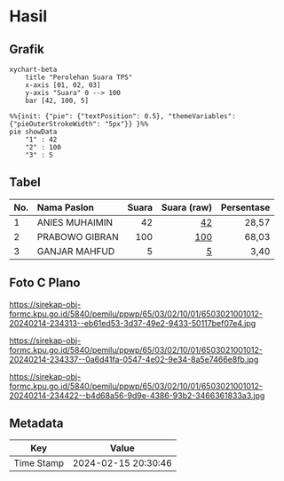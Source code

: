 # Hasil

## Grafik

```mermaid
xychart-beta
    title "Perolehan Suara TPS"
    x-axis [01, 02, 03]
    y-axis "Suara" 0 --> 100
    bar [42, 100, 5]
```

```mermaid
%%{init: {"pie": {"textPosition": 0.5}, "themeVariables": {"pieOuterStrokeWidth": "5px"}} }%%
pie showData
    "1" : 42
    "2" : 100
    "3" : 5
```

## Tabel

| No. | Nama Paslon    | Suara | Suara (raw) | Persentase |
|:--- |:-------------- | -----:| -----------:| ----------:|
| 1   | ANIES MUHAIMIN | 42    | [42][p-1]   | 28,57      |
| 2   | PRABOWO GIBRAN | 100   | [100][p-2]  | 68,03      |
| 3   | GANJAR MAHFUD  | 5     | [5][p-3]    | 3,40       |


[p-1]: https://github.com/gigit-pemilu/pemilu-2024-65-kalimantan-utara/blob/main/pilpres/hitung-suara/sub/65-kalimantan-utara/sub/03-nunukan/sub/02-nunukan/sub/1001-nunukan-timur/sub/012-tps/sub/paslon-1.txt
[p-2]: https://github.com/gigit-pemilu/pemilu-2024-65-kalimantan-utara/blob/main/pilpres/hitung-suara/sub/65-kalimantan-utara/sub/03-nunukan/sub/02-nunukan/sub/1001-nunukan-timur/sub/012-tps/sub/paslon-2.txt
[p-3]: https://github.com/gigit-pemilu/pemilu-2024-65-kalimantan-utara/blob/main/pilpres/hitung-suara/sub/65-kalimantan-utara/sub/03-nunukan/sub/02-nunukan/sub/1001-nunukan-timur/sub/012-tps/sub/paslon-3.txt

## Foto C Plano

https://sirekap-obj-formc.kpu.go.id/5840/pemilu/ppwp/65/03/02/10/01/6503021001012-20240214-234313--eb61ed53-3d37-49e2-9433-50117bef07e4.jpg

https://sirekap-obj-formc.kpu.go.id/5840/pemilu/ppwp/65/03/02/10/01/6503021001012-20240214-234337--0a6d41fa-0547-4e02-9e34-8a5e7466e8fb.jpg

https://sirekap-obj-formc.kpu.go.id/5840/pemilu/ppwp/65/03/02/10/01/6503021001012-20240214-234422--b4d68a56-9d9e-4386-93b2-3466361833a3.jpg


## Metadata

| Key        | Value               |
| ---------- | ------------------- |
| Time Stamp | 2024-02-15 20:30:46 |



